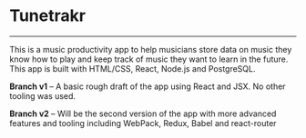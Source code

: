 # Tunetrakr

---

This is a music productivity app to help musicians store data on music they know how to play and keep track of music they want to learn in the future.
This app is built with HTML/CSS, React, Node.js and PostgreSQL.

**Branch v1** – A basic rough draft of the app using React and JSX. No other tooling was used.

**Branch v2** – Will be the second version of the app with more advanced features and tooling including WebPack, Redux, Babel and react-router
